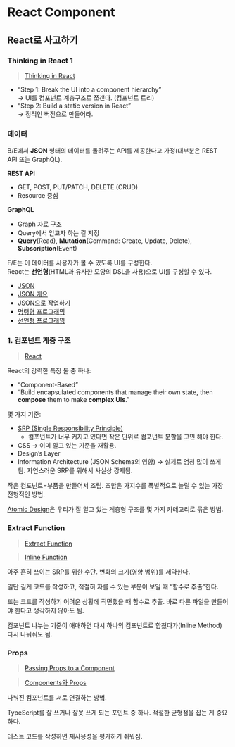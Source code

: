 # React Component

## React로 사고하기

### Thinking in React 1

> [Thinking in React](https://beta.reactjs.org/learn/thinking-in-react)

* “Step 1: Break the UI into a component hierarchy”\
  \-> UI를 컴포넌트 계층구조로 쪼갠다. (컴포넌트 트리)
* “Step 2: Build a static version in React”\
  \-> 정적인 버전으로 만들어라.

### 데이터

B/E에서 **JSON** 형태의 데이터를 돌려주는 API를 제공한다고 가정(대부분은 REST API 또는 GraphQL).

**REST API**

* GET, POST, PUT/PATCH, DELETE (CRUD)
* Resource 중심

**GraphQL**

* Graph 자료 구조
* Query에서 얻고자 하는 걸 지정
* **Query**(Read), **Mutation**(Command: Create, Update, Delete), **Subscription**(Event)

F/E는 이 데이터를 사용자가 볼 수 있도록 UI를 구성한다. \
React는 **선언형**(HTML과 유사한 모양의 DSL을 사용)으로 UI를 구성할 수 있다.

* [JSON](https://ko.wikipedia.org/wiki/JSON)&#x20;
* [JSON 개요](https://www.json.org/json-ko.html)
* [JSON으로 작업하기](https://developer.mozilla.org/ko/docs/Learn/JavaScript/Objects/JSON)
* [명령형 프로그래밍](https://ko.wikipedia.org/wiki/%EB%AA%85%EB%A0%B9%ED%98%95\_%ED%94%84%EB%A1%9C%EA%B7%B8%EB%9E%98%EB%B0%8D)
* [선언형 프로그래밍](https://ko.wikipedia.org/wiki/%EC%84%A0%EC%96%B8%ED%98%95\_%ED%94%84%EB%A1%9C%EA%B7%B8%EB%9E%98%EB%B0%8D)

### 1. 컴포넌트 계층 구조

> [React](https://reactjs.org/)

React의 강력한 특징 둘 중 하나:

* “Component-Based”
* “Build encapsulated components that manage their own state, then **compose** them to make **complex UIs**.”

몇 가지 기준:

* [SRP (Single Responsibility Principle)](https://ko.wikipedia.org/wiki/%EB%8B%A8%EC%9D%BC\_%EC%B1%85%EC%9E%84\_%EC%9B%90%EC%B9%99)
  * 컴포넌트가 너무 커지고 있다면 작은 단위로 컴포넌트 분할을 고민 해야 한다.
* CSS → 이미 알고 있는 기준을 재활용.
* Design’s Layer
* Information Architecture (JSON Schema의 영향) → 실제로 엄청 많이 쓰게 됨. 자연스러운 SRP를 위해서 사실상 강제됨.

작은 컴포넌트=부품을 만들어서 조립. 조합은 가지수를 폭발적으로 늘릴 수 있는 가장 전형적인 방법.

[Atomic Design](https://bradfrost.com/blog/post/atomic-web-design/)은 우리가 잘 알고 있는 계층형 구조를 몇 가지 카테고리로 묶은 방법.



### Extract Function

> [Extract Function](https://refactoring.com/catalog/extractFunction.html)

> [Inline Function](https://refactoring.com/catalog/inlineFunction.html)

아주 흔히 쓰이는 SRP를 위한 수단. 변화의 크기(영향 범위)를 제약한다.

일단 길게 코드를 작성하고, 적절히 자를 수 있는 부분이 보일 때 “함수로 추출”한다.

또는 코드를 작성하기 어려운 상황에 직면했을 때 함수로 추출. 바로 다른 파일을 만들어야 한다고 생각하지 않아도 됨.

컴포넌트 나누는 기준이 애매하면 다시 하나의 컴포넌트로 합쳤다가(Inline Method) 다시 나눠줘도 됨.

### Props

> [Passing Props to a Component](https://beta.reactjs.org/learn/passing-props-to-a-component)

> [Components와 Props](https://ko.reactjs.org/docs/components-and-props.html)

나눠진 컴포넌트를 서로 연결하는 방법.

TypeScript를 잘 쓰거나 잘못 쓰게 되는 포인트 중 하나. 적절한 균형점을 잡는 게 중요하다.

테스트 코드를 작성하면 재사용성을 평가하기 쉬워짐.





